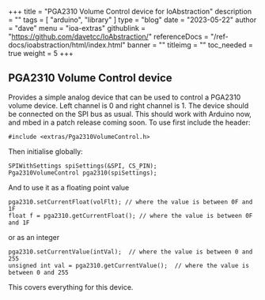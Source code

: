 +++
title = "PGA2310 Volume Control device for IoAbstraction"
description = ""
tags = [ "arduino", "library" ]
type = "blog"
date = "2023-05-22"
author =  "dave"
menu = "ioa-extras"
githublink = "https://github.com/davetcc/IoAbstraction/"
referenceDocs = "/ref-docs/ioabstraction/html/index.html"
banner = ""
titleimg = ""
toc_needed = true
weight = 5
+++

## PGA2310 Volume Control device

Provides a simple analog device that can be used to control a PGA2310 volume device. Left channel is 0 and right channel is 1. The device should be connected on the SPI bus as usual. This should work with Arduino now, and mbed in a patch release coming soon. To use first include the header:

    #include <extras/Pga2310VolumeControl.h>

Then initialise globally:

    SPIWithSettings spiSettings(&SPI, CS_PIN);
    Pga2310VolumeControl pga2310(spiSettings);

And to use it as a floating point value

    pga2310.setCurrentFloat(volFlt); // where the value is between 0F and 1F 
    float f = pga2310.getCurrentFloat(); // where the value is between 0F and 1F 

or as an integer

    pga2310.setCurrentValue(intVal);  // where the value is between 0 and 255
    unsigned int val = pga2310.getCurrentValue();  // where the value is between 0 and 255

This covers everything for this device.
